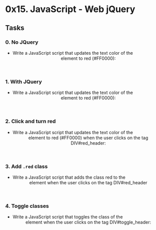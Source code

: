 # 0x15. JavaScript - Web jQuery

## Tasks

### 0. No JQuery
* Write a JavaScript script that updates the text color of the <header> element to red (#FF0000):

### 1. With JQuery
* Write a JavaScript script that updates the text color of the <header> element to red (#FF0000):

### 2. Click and turn red
* Write a JavaScript script that updates the text color of the <header> element to red (#FF0000) when the user clicks on the tag DIV#red_header:

### 3. Add `.red` class
* Write a JavaScript script that adds the class red to the <header> element when the user clicks on the tag DIV#red_header

### 4. Toggle classes
* Write a JavaScript script that toggles the class of the <header> element when the user clicks on the tag DIV#toggle_header:
